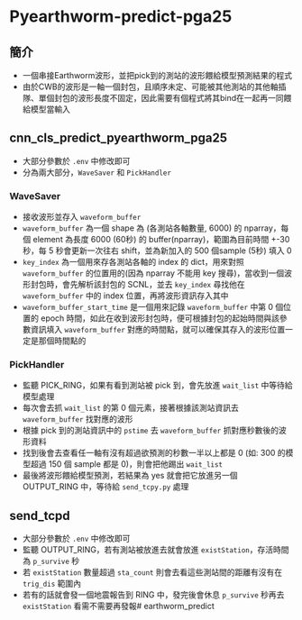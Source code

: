 # Pyearthworm-predict-pga25

## 簡介
- 一個串接Earthworm波形，並把pick到的測站的波形餵給模型預測結果的程式
- 由於CWB的波形是一軸一個封包，且順序未定、可能被其他測站的其他軸插隊、單個封包的波形長度不固定，因此需要有個程式將其bind在一起再一同餵給模型當輸入

## cnn_cls_predict_pyearthworm_pga25
- 大部分參數於 `.env` 中修改即可
- 分為兩大部分，`WaveSaver` 和 `PickHandler`
### WaveSaver
- 接收波形並存入 `waveform_buffer`
- `waveform_buffer` 為一個 shape 為 (各測站各軸數量, 6000) 的 nparray，每個 element 為長度 6000 (60秒) 的 buffer(nparray)，範圍為目前時間 +-30 秒，每 5 秒會更新一次往右 shift，並為新加入的 500 個sample (5秒) 填入 0
- `key_index` 為一個用來存各測站各軸的 index 的 dict，用來對照 `waveform_buffer` 的位置用的(因為 nparray 不能用 key 搜尋)，當收到一個波形封包時，會先解析該封包的 SCNL，並去 `key_index` 尋找他在 `waveform_buffer` 中的 index 位置，再將波形資訊存入其中
- `waveform_buffer_start_time` 是一個用來記錄 `waveform_buffer` 中第 0 個位置的 epoch 時間，如此在收到波形封包時，便可根據封包的起始時間與該參數資訊填入 `waveform_buffer` 對應的時間點，就可以確保其存入的波形位置一定是那個時間點的

### PickHandler
- 監聽 PICK_RING，如果有看到測站被 pick 到，會先放進 `wait_list` 中等待給模型處理
- 每次會去抓 `wait_list` 的第 0 個元素，接著根據該測站資訊去 `waveform_buffer` 找對應的波形
- 根據 pick 到的測站資訊中的 `pstime` 去 `waveform_buffer` 抓對應秒數後的波形資料
- 找到後會去查看任一軸有沒有超過欲預測的秒數一半以上都是 0 (如: 300 的模型超過 150 個 sample 都是 0)，則會把他踢出 `wait_list`
- 最後將波形餵給模型預測，若結果為 yes 就會把它放進另一個 OUTPUT_RING 中，等待給 `send_tcpy.py` 處理

## send_tcpd
- 大部分參數於 `.env` 中修改即可
- 監聽 OUTPUT_RING，若有測站被放進去就會放進 `existStation`，存活時間為 `p_survive` 秒
- 若 `existStation` 數量超過 `sta_count` 則會去看這些測站間的距離有沒有在 `trig_dis` 範圍內
- 若有的話就會發一個地震報告到 RING 中，發完後會休息 `p_survive` 秒再去 `existStation` 看需不需要再發報# earthworm_predict
